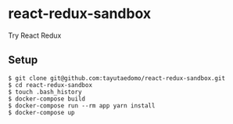 # react-redux-sandbox

Try React Redux

## Setup

```
$ git clone git@github.com:tayutaedomo/react-redux-sandbox.git
$ cd react-redux-sandbox
$ touch .bash_history
$ docker-compose build
$ docker-compose run --rm app yarn install
$ docker-compose up
```
